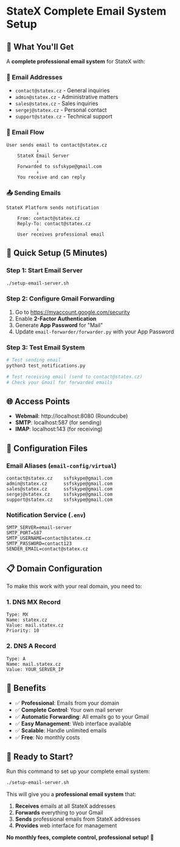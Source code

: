 # StateX Complete Email System Setup

## 🎯 **What You'll Get**

A **complete professional email system** for StateX with:

### **📧 Email Addresses**
- `contact@statex.cz` - General inquiries
- `admin@statex.cz` - Administrative matters  
- `sales@statex.cz` - Sales inquiries
- `sergej@statex.cz` - Personal contact
- `support@statex.cz` - Technical support

### **🔄 Email Flow**
```
User sends email to contact@statex.cz
           ↓
    StateX Email Server
           ↓
    Forwarded to ssfskype@gmail.com
           ↓
    You receive and can reply
```

### **📤 Sending Emails**
```
StateX Platform sends notification
           ↓
    From: contact@statex.cz
    Reply-To: contact@statex.cz
           ↓
    User receives professional email
```

## 🚀 **Quick Setup (5 Minutes)**

### **Step 1: Start Email Server**
```bash
./setup-email-server.sh
```

### **Step 2: Configure Gmail Forwarding**
1. Go to https://myaccount.google.com/security
2. Enable **2-Factor Authentication**
3. Generate **App Password** for "Mail"
4. Update `email-forwarder/forwarder.py` with your App Password

### **Step 3: Test Email System**
```bash
# Test sending email
python3 test_notifications.py

# Test receiving email (send to contact@statex.cz)
# Check your Gmail for forwarded emails
```

## 🌐 **Access Points**

- **Webmail**: http://localhost:8080 (Roundcube)
- **SMTP**: localhost:587 (for sending)
- **IMAP**: localhost:143 (for receiving)

## 🔧 **Configuration Files**

### **Email Aliases** (`email-config/virtual`)
```
contact@statex.cz    ssfskype@gmail.com
admin@statex.cz      ssfskype@gmail.com
sales@statex.cz      ssfskype@gmail.com
sergej@statex.cz     ssfskype@gmail.com
support@statex.cz    ssfskype@gmail.com
```

### **Notification Service** (`.env`)
```
SMTP_SERVER=email-server
SMTP_PORT=587
SMTP_USERNAME=contact@statex.cz
SMTP_PASSWORD=contact123
SENDER_EMAIL=contact@statex.cz
```

## 📋 **Domain Configuration**

To make this work with your real domain, you need to:

### **1. DNS MX Record**
```
Type: MX
Name: statex.cz
Value: mail.statex.cz
Priority: 10
```

### **2. DNS A Record**
```
Type: A
Name: mail.statex.cz
Value: YOUR_SERVER_IP
```

## 🎯 **Benefits**

- ✅ **Professional**: Emails from your domain
- ✅ **Complete Control**: Your own mail server
- ✅ **Automatic Forwarding**: All emails go to your Gmail
- ✅ **Easy Management**: Web interface available
- ✅ **Scalable**: Handle unlimited emails
- ✅ **Free**: No monthly costs

## 🚀 **Ready to Start?**

Run this command to set up your complete email system:

```bash
./setup-email-server.sh
```

This will give you a **professional email system** that:
1. **Receives** emails at all StateX addresses
2. **Forwards** everything to your Gmail
3. **Sends** professional emails from StateX addresses
4. **Provides** web interface for management

**No monthly fees, complete control, professional setup!** 🎉
